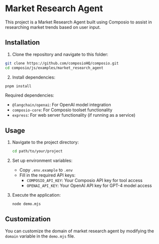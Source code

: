 # Market Research Agent

This project is a Market Research Agent built using Composio to assist in researching market trends based on user input.

## Installation

1. Clone the repository and navigate to this folder:
```bash
git clone https://github.com/composioHQ/composio.git
cd composio/js/examples/market_research_agent
```

2. Install dependencies:
```bash
pnpm install
```

Required dependencies:
- `@langchain/openai`: For OpenAI model integration
- `composio-core`: For Composio toolset functionality
- `express`: For web server functionality (if running as a service)

## Usage

1. Navigate to the project directory:

   ```bash
   cd path/to/your/project
   ```

2. Set up environment variables:
   - Copy `.env.example` to `.env`
   - Fill in the required API keys:
     - `COMPOSIO_API_KEY`: Your Composio API key for tool access
     - `OPENAI_API_KEY`: Your OpenAI API key for GPT-4 model access

3. Execute the application:

   ```bash
   node demo.mjs
   ```

## Customization

You can customize the domain of market research agent by modifying the `domain` variable in the `demo.mjs` file.
